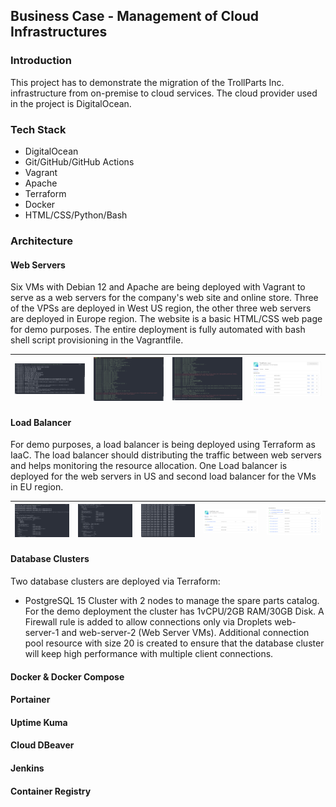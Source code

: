 ## Business Case - Management of Cloud Infrastructures

### Introduction
This project has to demonstrate the migration of the TrollParts Inc. infrastructure from on-premise to cloud services. The cloud provider used in the project is DigitalOcean.

### Tech Stack
* DigitalOcean
* Git/GitHub/GitHub Actions
* Vagrant
* Apache
* Terraform
* Docker
* HTML/CSS/Python/Bash

### Architecture
#### Web Servers
Six VMs with Debian 12 and Apache are being deployed with Vagrant to serve as a web servers for the company's web site and online store. Three of the VPSs are deployed in West US region, the other three web servers are deployed in Europe region. The website is a basic HTML/CSS web page for demo purposes. The entire deployment is fully automated with bash shell script provisioning in the Vagrantfile.

|![web-server-1](https://github.com/karastoyanov/CTM-Project/blob/main/PrntScreens/Step%201%20-%20Apache_Web_Servers/Screenshot%202024-01-04%20at%2002.53.43.png?raw=true)   	|![](https://github.com/karastoyanov/CTM-Project/blob/main/PrntScreens/Step%201%20-%20Apache_Web_Servers/Screenshot%202024-01-04%20at%2002.54.11.png?raw=true)   	|![](https://github.com/karastoyanov/CTM-Project/blob/main/PrntScreens/Step%201%20-%20Apache_Web_Servers/Screenshot%202024-01-04%20at%2002.54.29.png?raw=true)   	|![](https://github.com/karastoyanov/CTM-Project/blob/main/PrntScreens/Step%201%20-%20Apache_Web_Servers/Screenshot%202024-01-04%20at%2013.03.26.png?raw=true)  	|
|---	|---	|---	|---	|

#### Load Balancer
For demo purposes, a load balancer is being deployed using Terraform as IaaC. The load balancer should distributing the traffic between web servers and helps monitoring the resource allocation. One Load balancer is deployed for the web servers in US and second load balancer for the VMs in EU region. 

|![](https://github.com/karastoyanov/CTM-Project/blob/main/PrntScreens/Step%202%20-%20Load_Balancer/Screenshot%202024-01-04%20at%2013.19.34.png?raw=true)   	|![](https://github.com/karastoyanov/CTM-Project/blob/main/PrntScreens/Step%202%20-%20Load_Balancer/Screenshot%202024-01-04%20at%2003.05.23.png?raw=true)   	|![](https://github.com/karastoyanov/CTM-Project/blob/main/PrntScreens/Step%202%20-%20Load_Balancer/Screenshot%202024-01-04%20at%2003.13.50.png?raw=true)   	|![](https://github.com/karastoyanov/CTM-Project/blob/main/PrntScreens/Step%202%20-%20Load_Balancer/Screenshot%202024-01-04%20at%2003.39.41.png?raw=true)   	|![](https://github.com/karastoyanov/CTM-Project/blob/main/PrntScreens/Step%202%20-%20Load_Balancer/Screenshot%202024-01-04%20at%2013.38.20.png?raw=true) |
|---	|---	|---	|---	|---|

#### Database Clusters
Two database clusters are deployed via Terraform:
* PostgreSQL 15 Cluster with 2 nodes to manage the spare parts catalog. For the demo deployment the cluster has 1vCPU/2GB RAM/30GB Disk. A Firewall rule is added to allow connections only via Droplets web-server-1 and web-server-2 (Web Server VMs). Additional connection pool resource with size 20 is created to ensure that the database cluster will keep high performance with multiple client connections. 

#### Docker & Docker Compose

#### Portainer

#### Uptime Kuma

#### Cloud DBeaver

#### Jenkins

#### Container Registry




